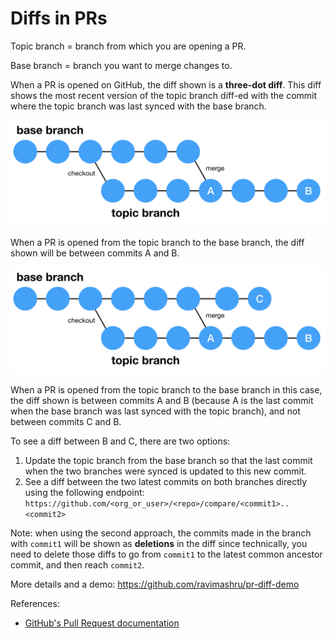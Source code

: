 # Diffs in PRs

Topic branch = branch from which you are opening a PR.

Base branch = branch you want to merge changes to.

When a PR is opened on GitHub, the diff shown is a **three-dot diff**. This diff shows the most recent version of the topic branch diff-ed with the commit where the topic branch was last synced with the base branch.





![](./images/diff1.png)

When a PR is opened from the topic branch to the base branch, the diff shown will be between commits A and B.







![](./images/diff2.png)

When a PR is opened from the topic branch to the base branch in this case, the diff shown is between commits A and B (because A is the last commit when the base branch was last synced with the topic branch), and not between commits C and B.

To see a diff between B and C, there are two options:

1. Update the topic branch from the base branch so that the last commit when the two branches were synced is updated to this new commit.
2. See a diff between the two latest commits on both branches directly using the following endpoint: `https://github.com/<org_or_user>/<repo>/compare/<commit1>..<commit2>`

Note: when using the second approach, the commits made in the branch with `commit1` will be shown as **deletions** in the diff since technically, you need to delete those diffs to go from `commit1` to the latest common ancestor commit, and then reach `commit2`.

More details and a demo: https://github.com/ravimashru/pr-diff-demo

References:

- [GitHub's Pull Request documentation](https://help.github.com/en/articles/about-comparing-branches-in-pull-requests)

